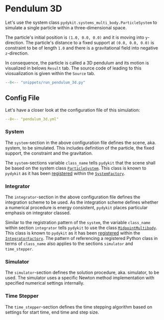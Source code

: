# Pendulum 3D

Let's use the system class `pydykit.systems_multi_body.ParticleSystem`
to simulate a single particle within a three-dimensional space.

The particle's initial position is
`(1.0, 0.0, 0.0)`
and it is moving into `y`-direction.
The particle's distance to a fixed support at `(0.0, 0.0, 0.0)`
is constraint to be of length `1.0` and there is a gravitational field into negative `z`-direction.

In consequence, the particle is called a 3D pendulum
and its motion is visualized in belows `Result` tab.
The source code of leading to this viosualization is given within the `Source` tab.

```python exec="true" source="tabbed-right"
--8<-- "snippets/run_pendulum_3d.py"
```

## Config File

Let's have a closer look at the configuration file of this simulation:

```yaml
--8<-- "pendulum_3d.yml"
```

### System

The `system`-section in the above configuration file
defines the scene, aka. system, to be simulated.
This includes definition of the particle, the fixed support, the constraint and the gravitation.

The `system`-sections variable `class_name` tells `pydykit` that the
scene shall be based on the system class
[`ParticleSystem`][source_particle_system].
This class is known to `pydykit` as it has been
[registered][source_register_particle_system]
within the
[`SystemFactory`][source_system_factory].

### Integrator

The `integrator`-section in the above configuration file
defines the integration scheme to be used.
As the integration scheme defines whether a numerical procedure is energy consistent,
`pydykit` places particular emphasis on integrator classed.

Similar to the registration pattern of the `system`,
the variable `class_name` within section `integrator` tells `pydykit`
to use the class
[`MidpointMultibody`][source_midpoint_multibody].
This class is known to `pydykit` as it has been
[registered][source_register_midpoint_multibody]
within the
[`IntegratorFactory`][source_integrator_factory].
The pattern of referencing a registered Python class in terms of `class_name`
also applies to the sections `simulator` and `time_stepper`.

### Simulator

The `simulator`-section
defines the solution procedure, aka. simulator, to be used.
The simulator uses a specific Newton method implementation with specified numerical settings internally.

### Time Stepper

The `time_stepper`-section defines the time stepping algorithm based on settings for
start time, end time and step size.

[source_particle_system]: https://github.com/pydykit/pydykit/blob/main/pydykit/systems_multi_body.py#L192
[source_register_particle_system]: https://github.com/pydykit/pydykit/blob/main/pydykit/factories.py#L16
[source_system_factory]: https://github.com/pydykit/pydykit/blob/main/pydykit/factories.py#L52

<!--  -->

[source_midpoint_multibody]: https://github.com/pydykit/pydykit/blob/main/pydykit/integrators.py#L200
[source_register_midpoint_multibody]: https://github.com/pydykit/pydykit/blob/main/pydykit/factories.py#L28
[source_integrator_factory]: https://github.com/pydykit/pydykit/blob/main/pydykit/factories.py#L82
